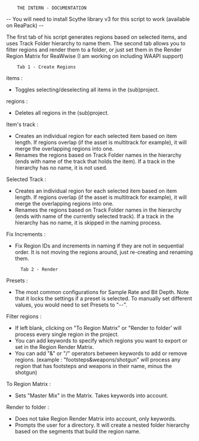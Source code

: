         THE INTERN - DOCUMENTATION

-- You will need to install Scythe library v3 for this script to work (available on ReaPack) --

The first tab of his script generates regions based on selected items, and uses Track Folder hierarchy to name them.
The second tab allows you to filter regions and render them to a folder, or just set them in the Render Region Matrix for ReaWwise (I am working on including WAAPI support)


        Tab 1 - Create Regions

items :
- Toggles selecting/deselecting all items in the (sub)project.

regions :
- Deletes all regions in the (sub)project.

Item's track :
- Creates an individual region for each selected item based on item length. If regions overlap (if the asset is multitrack for example), it will merge the overlapping regions into one.
- Renames the regions based on Track Folder names in the hierarchy (ends with name of the track that holds the item). If a track in the hierarchy has no name, it is not used.

Selected Track :
- Creates an individual region for each selected item based on item length. If regions overlap (if the asset is multitrack for example), it will merge the overlapping regions into one.
- Renames the regions based on Track Folder names in the hierarchy (ends with name of the currently selected track). If a track in the hierarchy has no name, it is skipped in the naming process.

Fix Increments :
- Fix Region IDs and increments in naming if they are not in sequential order. It is not moving the regions around, just re-creating and renaming them.



        Tab 2 - Render

Presets :
- The most common configurations for Sample Rate and Bit Depth. Note that it locks the settings if a preset is selected. To manually set different values, you would need to set Presets to "--".

Filter regions :
- If left blank, clicking on "To Region Matrix" or "Render to folder' will process every single region in the project.
- You can add keywords to specify which regions you want to export or set in the Region Render Matrix.
- You can add "&" or "/" operators between keywords to add or remove regions. (example : "footsteps&weapons/shotgun" will process any region that has footsteps and weapons in their name, minus the shotgun)

To Region Matrix :
- Sets "Master Mix" in the Matrix. Takes keywords into account.

Render to folder :
- Does not take Region Render Matrix into account, only keywords.
- Prompts the user for a directory. It will create a nested folder hierarchy based on the segments that build the region name.